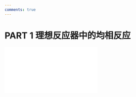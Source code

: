 ```yaml
---
comments: true
---
```


# PART 1  理想反应器中的均相反应

<object data="CRE part 1.pdf" type="application/pdf" width="150%" height="800">
    <embed src="CRE part 1.pdf" type="application/pdf" />
</object>